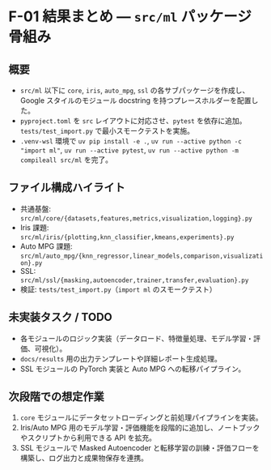 # F-01 結果まとめ — `src/ml` パッケージ骨組み

## 概要
- `src/ml` 以下に `core`, `iris`, `auto_mpg`, `ssl` の各サブパッケージを作成し、Google スタイルのモジュール docstring を持つプレースホルダーを配置した。
- `pyproject.toml` を `src` レイアウトに対応させ、`pytest` を依存に追加。`tests/test_import.py` で最小スモークテストを実施。
- `.venv-wsl` 環境で `uv pip install -e .`, `uv run --active python -c "import ml"`, `uv run --active pytest`, `uv run --active python -m compileall src/ml` を完了。

## ファイル構成ハイライト
- 共通基盤: `src/ml/core/{datasets,features,metrics,visualization,logging}.py`
- Iris 課題: `src/ml/iris/{plotting,knn_classifier,kmeans,experiments}.py`
- Auto MPG 課題: `src/ml/auto_mpg/{knn_regressor,linear_models,comparison,visualization}.py`
- SSL: `src/ml/ssl/{masking,autoencoder,trainer,transfer,evaluation}.py`
- 検証: `tests/test_import.py`（`import ml` のスモークテスト）

## 未実装タスク / TODO
- 各モジュールのロジック実装（データロード、特徴量処理、モデル学習・評価、可視化）。
- `docs/results` 用の出力テンプレートや詳細レポート生成処理。
- SSL モジュールの PyTorch 実装と Auto MPG への転移パイプライン。

## 次段階での想定作業
1. `core` モジュールにデータセットローディングと前処理パイプラインを実装。
2. Iris/Auto MPG 用のモデル学習・評価機能を段階的に追加し、ノートブックやスクリプトから利用できる API を拡充。
3. SSL モジュールで Masked Autoencoder と転移学習の訓練・評価フローを構築し、ログ出力と成果物保存を連携。
